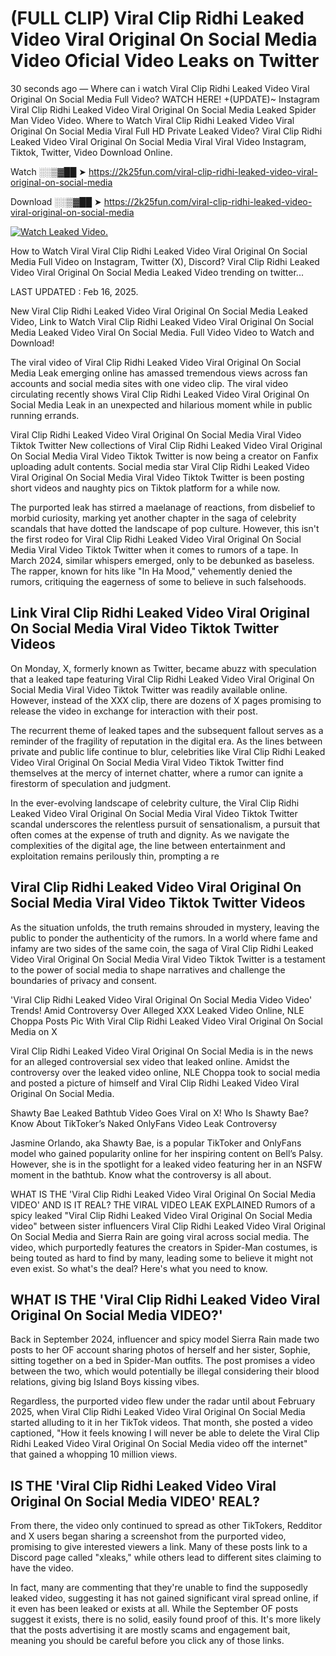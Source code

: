 # (FULL CLIP) Viral Clip Ridhi Leaked Video Viral Original On Social Media Video Oficial Video Leaks on Twitter

30 seconds ago — Where can i watch Viral Clip Ridhi Leaked Video Viral Original On Social Media Full Video? WATCH HERE! +(UPDATE)~ Instagram Viral Clip Ridhi Leaked Video Viral Original On Social Media Leaked Spider Man Video Video. Where to Watch Viral Clip Ridhi Leaked Video Viral Original On Social Media Viral Full HD Private Leaked Video? Viral Clip Ridhi Leaked Video Viral Original On Social Media Viral Viral Video Instagram, Tiktok, Twitter, Video Download Online.

Watch ░░▒▓██ ➤ https://2k25fun.com/viral-clip-ridhi-leaked-video-viral-original-on-social-media

Download ░░▒▓██ ➤ https://2k25fun.com/viral-clip-ridhi-leaked-video-viral-original-on-social-media

[![Watch Leaked Video.](https://miro.medium.com/v2/resize:fit:828/format:webp/1*cilzJN44JGOrTw9NJCrNHA.gif "Watch Leaked Video")](https://2k25fun.com/viral-clip-ridhi-leaked-video-viral-original-on-social-media)

How to Watch Viral Viral Clip Ridhi Leaked Video Viral Original On Social Media Full Video on Instagram, Twitter (X), Discord? Viral Clip Ridhi Leaked Video Viral Original On Social Media Leaked Video trending on twitter...

LAST UPDATED : Feb 16, 2025.

New Viral Clip Ridhi Leaked Video Viral Original On Social Media Leaked Video, Link to Watch Viral Clip Ridhi Leaked Video Viral Original On Social Media Leaked Video Viral On Social Media. Full Video Video to Watch and Download!

The viral video of Viral Clip Ridhi Leaked Video Viral Original On Social Media Leak emerging online has amassed tremendous views across fan accounts and social media sites with one video clip. The viral video circulating recently shows Viral Clip Ridhi Leaked Video Viral Original On Social Media Leak in an unexpected and hilarious moment while in public running errands.

Viral Clip Ridhi Leaked Video Viral Original On Social Media Viral Video Tiktok Twitter New collections of Viral Clip Ridhi Leaked Video Viral Original On Social Media Viral Video Tiktok Twitter is now being a creator on Fanfix uploading adult contents. Social media star Viral Clip Ridhi Leaked Video Viral Original On Social Media Viral Video Tiktok Twitter is been posting short videos and naughty pics on Tiktok platform for a while now.

The purported leak has stirred a maelanage of reactions, from disbelief to morbid curiosity, marking yet another chapter in the saga of celebrity scandals that have dotted the landscape of pop culture. However, this isn't the first rodeo for Viral Clip Ridhi Leaked Video Viral Original On Social Media Viral Video Tiktok Twitter when it comes to rumors of a tape. In March 2024, similar whispers emerged, only to be debunked as baseless. The rapper, known for hits like "In Ha Mood," vehemently denied the rumors, critiquing the eagerness of some to believe in such falsehoods.

## Link Viral Clip Ridhi Leaked Video Viral Original On Social Media Viral Video Tiktok Twitter Videos

On Monday, X, formerly known as Twitter, became abuzz with speculation that a leaked tape featuring Viral Clip Ridhi Leaked Video Viral Original On Social Media Viral Video Tiktok Twitter was readily available online. However, instead of the XXX clip, there are dozens of X pages promising to release the video in exchange for interaction with their post.

The recurrent theme of leaked tapes and the subsequent fallout serves as a reminder of the fragility of reputation in the digital era. As the lines between private and public life continue to blur, celebrities like Viral Clip Ridhi Leaked Video Viral Original On Social Media Viral Video Tiktok Twitter find themselves at the mercy of internet chatter, where a rumor can ignite a firestorm of speculation and judgment.

In the ever-evolving landscape of celebrity culture, the Viral Clip Ridhi Leaked Video Viral Original On Social Media Viral Video Tiktok Twitter scandal underscores the relentless pursuit of sensationalism, a pursuit that often comes at the expense of truth and dignity. As we navigate the complexities of the digital age, the line between entertainment and exploitation remains perilously thin, prompting a re

##  Viral Clip Ridhi Leaked Video Viral Original On Social Media Viral Video Tiktok Twitter Videos

As the situation unfolds, the truth remains shrouded in mystery, leaving the public to ponder the authenticity of the rumors. In a world where fame and infamy are two sides of the same coin, the saga of Viral Clip Ridhi Leaked Video Viral Original On Social Media Viral Video Tiktok Twitter is a testament to the power of social media to shape narratives and challenge the boundaries of privacy and consent.

'Viral Clip Ridhi Leaked Video Viral Original On Social Media Video Video' Trends! Amid Controversy Over Alleged XXX Leaked Video Online, NLE Choppa Posts Pic With Viral Clip Ridhi Leaked Video Viral Original On Social Media on X

Viral Clip Ridhi Leaked Video Viral Original On Social Media is in the news for an alleged controversial sex video that leaked online. Amidst the controversy over the leaked video online, NLE Choppa took to social media and posted a picture of himself and Viral Clip Ridhi Leaked Video Viral Original On Social Media.

Shawty Bae Leaked Bathtub Video Goes Viral on X! Who Is Shawty Bae? Know About TikToker’s Naked OnlyFans Video Leak Controversy

Jasmine Orlando, aka Shawty Bae, is a popular TikToker and OnlyFans model who gained popularity online for her inspiring content on Bell’s Palsy. However, she is in the spotlight for a leaked video featuring her in an NSFW moment in the bathtub. Know what the controversy is all about.

WHAT IS THE 'Viral Clip Ridhi Leaked Video Viral Original On Social Media VIDEO' AND IS IT REAL? THE VIRAL VIDEO LEAK EXPLAINED Rumors of a spicy leaked "Viral Clip Ridhi Leaked Video Viral Original On Social Media video" between sister influencers Viral Clip Ridhi Leaked Video Viral Original On Social Media and Sierra Rain are going viral across social media. The video, which purportedly features the creators in Spider-Man costumes, is being touted as hard to find by many, leading some to believe it might not even exist. So what's the deal? Here's what you need to know.

## WHAT IS THE 'Viral Clip Ridhi Leaked Video Viral Original On Social Media VIDEO?'

Back in September 2024, influencer and spicy model Sierra Rain made two posts to her OF account sharing photos of herself and her sister, Sophie, sitting together on a bed in Spider-Man outfits. The post promises a video between the two, which would potentially be illegal considering their blood relations, giving big Island Boys kissing vibes.

Regardless, the purported video flew under the radar until about February 2025, when Viral Clip Ridhi Leaked Video Viral Original On Social Media started alluding to it in her TikTok videos. That month, she posted a video captioned, "How it feels knowing I will never be able to delete the Viral Clip Ridhi Leaked Video Viral Original On Social Media video off the internet" that gained a whopping 10 million views.

## IS THE 'Viral Clip Ridhi Leaked Video Viral Original On Social Media VIDEO' REAL?

From there, the video only continued to spread as other TikTokers, Redditor and X users began sharing a screenshot from the purported video, promising to give interested viewers a link. Many of these posts link to a Discord page called "xleaks," while others lead to different sites claiming to have the video.

In fact, many are commenting that they're unable to find the supposedly leaked video, suggesting it has not gained significant viral spread online, if it even has been leaked or exists at all. While the September OF posts suggest it exists, there is no solid, easily found proof of this. It's more likely that the posts advertising it are mostly scams and engagement bait, meaning you should be careful before you click any of those links.